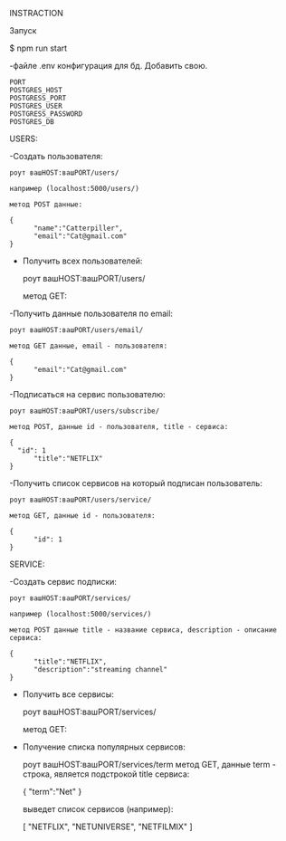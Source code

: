 INSTRACTION

Запуск

$ npm run start 

-файле .env конфигурация для бд. Добавить свою.

	PORT
	POSTGRES_HOST
	POSTGRESS_PORT
	POSTGRES_USER
	POSTGRESS_PASSWORD
	POSTGRES_DB
USERS:

-Создать пользователя:

	роут вашHOST:вашPORT/users/
	
	например (localhost:5000/users/)
	
	метод POST данные:
	
	{
    	  "name":"Catterpiller",
    	  "email":"Cat@gmail.com"
	}

- Получить всех пользователей:
 
	роут вашHOST:вашPORT/users/ 
	
	метод GET:

-Получить данные пользователя по email:

	роут вашHOST:вашPORT/users/email/ 
	
	метод GET данные, email - пользователя:
	
	{
    	  "email":"Cat@gmail.com"
	}

-Подписаться на сервис пользователю:

	роут вашHOST:вашPORT/users/subscribe/ 
	
	метод POST, данные id - пользователя, title - сервиса:
	
	{
	  "id": 1
    	  "title":"NETFLIX"
	}

-Получить список сервисов на который подписан пользователь:

	роут вашHOST:вашPORT/users/service/
	
	метод GET, данные id - пользователя:
	
	{
    	  "id": 1
	}

SERVICE: 

-Создать сервис подписки:

	роут вашHOST:вашPORT/services/ 
	
	например (localhost:5000/services/)
	
	метод POST данные title - название сервиса, description - описание сервиса:
	
	{
    	  "title":"NETFLIX",
    	  "description":"streaming channel"
	}

- Получить все сервисы:

	роут вашHOST:вашPORT/services/ 
	
	метод GET:

- Получение списка популярных сервисов: 

	роут вашHOST:вашPORT/services/term 
	метод GET, данные term - строка, является подстрокой title сервиса:
	
	{
    	  "term":"Net"
	}
	
	выведет список сервисов (например): 
	
	[
    	  "NETFLIX",
          "NETUNIVERSE",
    	  "NETFILMIX"
	]
	
